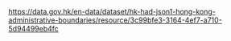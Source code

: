 https://data.gov.hk/en-data/dataset/hk-had-json1-hong-kong-administrative-boundaries/resource/3c99bfe3-3164-4ef7-a710-5d94499eb4fc
